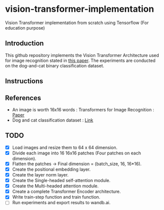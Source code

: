 # vision-transformer-implementation
Vision Transformer implementation from scratch using Tensorflow (For education purpose)

## Introduction
This github repository implements the Vision Transformer Architecture used for image recognition 
stated in [this paper](https://arxiv.org/abs/2010.11929). The experiments are conducted on the 
dog-and-cat binary classification dataset.

## Instructions

## References
- An image is worth 16x16 words : Transformers for Image Recognition : [Paper](https://arxiv.org/abs/2010.11929)
- Dog and cat classification dataset : [Link](https://www.kaggle.com/c/dogs-vs-cats)

## TODO
- [x] Load images and resize them to 64 x 64 dimension.
- [x] Divide each image into 16 16x16 patches (Four patches on each dimension).
- [x] Flatten the patches -> Final dimension = (batch_size, 16, 16*16).
- [x] Create the positional embedding layer.
- [x] Create the layer norm layer.
- [x] Create the Single-headed self-attention module.
- [x] Create the Multi-headed attention module.
- [x] Create a complete Transformer Encoder architecture.
- [x] Write train-step function and train function.
- [ ] Run experiments and export results to wandb.ai.
